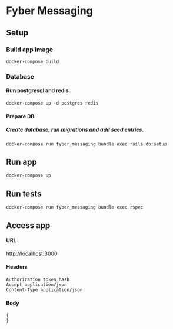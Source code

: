 # Fyber Messaging

## Setup

### Build app image
```
docker-compose build
```

### Database
#### Run postgresql and redis
```
docker-compose up -d postgres redis
```

#### Prepare DB
##### Create database, run migrations and add seed entries.
```
docker-compose run fyber_messaging bundle exec rails db:setup
```

## Run app
```
docker-compose up
```

## Run tests
```
docker-compose run fyber_messaging bundle exec rspec
```

## Access app

#### URL
http://localhost:3000

#### Headers
```
Authorization token_hash
Accept application/json
Content-Type application/json
```
#### Body
```
{
}
```
